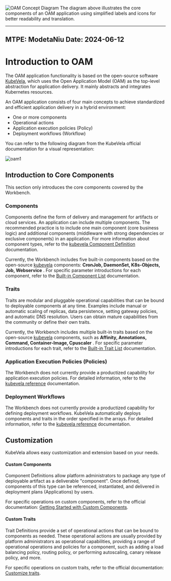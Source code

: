 ![OAM Concept Diagram](../images/oam_concept_diagram.png)
The diagram above illustrates the core components of an OAM application using simplified labels and icons for better readability and translation.

---
MTPE: ModetaNiu
Date: 2024-06-12
---

# Introduction to OAM

The OAM application functionality is based on the open-source software
[KubeVela](http://kubevela.net/zh/docs/v1.2/), which uses the Open Application Model (OAM)
as the top-level abstraction for application delivery. It mainly abstracts and integrates Kubernetes resources.

An OAM application consists of four main concepts to achieve standardized and efficient
application delivery in a hybrid environment:

- One or more components
- Operational actions
- Application execution policies (Policy)
- Deployment workflows (Workflow)

You can refer to the following diagram from the KubeVela official documentation for a visual representation:

![oam1](https://docs.daocloud.io/daocloud-docs-images/docs/en/docs/amamba/images/oam001.png)

## Introduction to Core Components

This section only introduces the core components covered by the Workbench.

### Components

Components define the form of delivery and management for artifacts or cloud services.
An application can include multiple components. The recommended practice is to include one
main component (core business logic) and additional components (middleware with strong dependencies
or exclusive components) in an application. For more information about component
types, refer to the [kubevela Component Definition](http://kubevela.net/docs/v1.2/platform-engineers/oam/x-definition) documentation.

Currently, the Workbench includes five built-in components based on the open-source
[kubevela](https://kubevela.io/docs/) components: __CronJob, DaemonSet, K8s-Objects, Job, Webservice__ .
For specific parameter introductions for each component, refer to the
[Built-in Component List](https://kubevela.io/docs/end-user/components/references) documentation.

### Traits

Traits are modular and pluggable operational capabilities that can be bound to deployable components at any time. 
Examples include manual or automatic scaling of replicas, data persistence, setting gateway policies, 
and automatic DNS resolution. Users can obtain mature capabilities from the community or define their own traits.

Currently, the Workbench includes multiple built-in traits based on the open-source
[kubevela](https://kubevela.io/docs/) components, such as __Affinity, Annotations, Command, Container-Image, Cpuscaler__ .
For specific parameter introductions for each trait, refer to the
[Built-in Trait List](https://kubevela.io/docs/end-user/traits/references) documentation.

### Application Execution Policies (Policies)

The Workbench does not currently provide a productized capability for application execution
policies. For detailed information, refer to the [kubevela reference](http://kubevela.net/docs/v1.2/platform-engineers/oam/oam-model) documentation.

### Deployment Workflows

The Workbench does not currently provide a productized capability for defining deployment
workflows. KubeVela automatically deploys components and traits in the order specified
in the arrays. For detailed information, refer to the [kubevela reference](http://kubevela.net/docs/v1.2/platform-engineers/oam/oam-model) documentation.

## Customization

KubeVela allows easy customization and extension based on your needs.

#### Custom Components

Component Definitions allow platform administrators to package any type of deployable artifact as a deliverable "component". 
Once defined, components of this type can be referenced, instantiated,
and delivered in deployment plans (Applications) by users.

For specific operations on custom components, refer to the official documentation:
[Getting Started with Custom Components](http://kubevela.net/docs/v1.2/platform-engineers/components/custom-component).

#### Custom Traits

Trait Definitions provide a set of operational actions that can be bound to components as needed.
These operational actions are usually provided by platform administrators as operational capabilities,
providing a range of operational operations and policies for a component, such as adding a
load balancing policy, routing policy, or performing autoscaling, canary release policy, and more.

For specific operations on custom traits, refer to the official documentation:
[Customize traits](http://kubevela.net/docs/v1.2/platform-engineers/traits/customize-trait).
